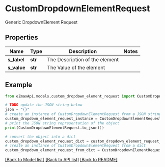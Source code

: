 # CustomDropdownElementRequest

Generic DropdownElement Request

## Properties

Name | Type | Description | Notes
------------ | ------------- | ------------- | -------------
**s_label** | **str** | The Description of the element | 
**s_value** | **str** | The Value of the element | 

## Example

```python
from eZmaxApi.models.custom_dropdown_element_request import CustomDropdownElementRequest

# TODO update the JSON string below
json = "{}"
# create an instance of CustomDropdownElementRequest from a JSON string
custom_dropdown_element_request_instance = CustomDropdownElementRequest.from_json(json)
# print the JSON string representation of the object
print(CustomDropdownElementRequest.to_json())

# convert the object into a dict
custom_dropdown_element_request_dict = custom_dropdown_element_request_instance.to_dict()
# create an instance of CustomDropdownElementRequest from a dict
custom_dropdown_element_request_from_dict = CustomDropdownElementRequest.from_dict(custom_dropdown_element_request_dict)
```
[[Back to Model list]](../README.md#documentation-for-models) [[Back to API list]](../README.md#documentation-for-api-endpoints) [[Back to README]](../README.md)


